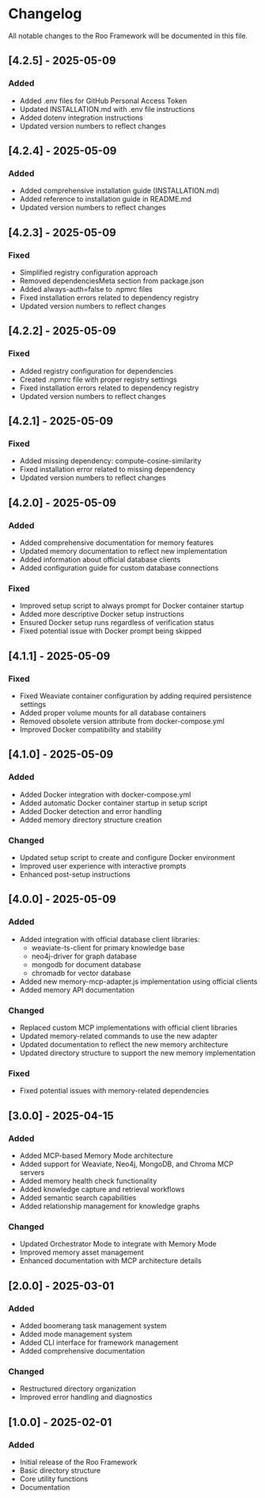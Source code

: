 # Changelog

All notable changes to the Roo Framework will be documented in this file.

## [4.2.5] - 2025-05-09

### Added
- Added .env files for GitHub Personal Access Token
- Updated INSTALLATION.md with .env file instructions
- Added dotenv integration instructions
- Updated version numbers to reflect changes

## [4.2.4] - 2025-05-09

### Added
- Added comprehensive installation guide (INSTALLATION.md)
- Added reference to installation guide in README.md
- Updated version numbers to reflect changes

## [4.2.3] - 2025-05-09

### Fixed
- Simplified registry configuration approach
- Removed dependenciesMeta section from package.json
- Added always-auth=false to .npmrc files
- Fixed installation errors related to dependency registry
- Updated version numbers to reflect changes

## [4.2.2] - 2025-05-09

### Fixed
- Added registry configuration for dependencies
- Created .npmrc file with proper registry settings
- Fixed installation errors related to dependency registry
- Updated version numbers to reflect changes

## [4.2.1] - 2025-05-09

### Fixed
- Added missing dependency: compute-cosine-similarity
- Fixed installation error related to missing dependency
- Updated version numbers to reflect changes

## [4.2.0] - 2025-05-09

### Added
- Added comprehensive documentation for memory features
- Updated memory documentation to reflect new implementation
- Added information about official database clients
- Added configuration guide for custom database connections

### Fixed
- Improved setup script to always prompt for Docker container startup
- Added more descriptive Docker setup instructions
- Ensured Docker setup runs regardless of verification status
- Fixed potential issue with Docker prompt being skipped

## [4.1.1] - 2025-05-09

### Fixed
- Fixed Weaviate container configuration by adding required persistence settings
- Added proper volume mounts for all database containers
- Removed obsolete version attribute from docker-compose.yml
- Improved Docker compatibility and stability

## [4.1.0] - 2025-05-09

### Added
- Added Docker integration with docker-compose.yml
- Added automatic Docker container startup in setup script
- Added Docker detection and error handling
- Added memory directory structure creation

### Changed
- Updated setup script to create and configure Docker environment
- Improved user experience with interactive prompts
- Enhanced post-setup instructions

## [4.0.0] - 2025-05-09

### Added
- Added integration with official database client libraries:
  - weaviate-ts-client for primary knowledge base
  - neo4j-driver for graph database
  - mongodb for document database
  - chromadb for vector database
- Added new memory-mcp-adapter.js implementation using official clients
- Added memory API documentation

### Changed
- Replaced custom MCP implementations with official client libraries
- Updated memory-related commands to use the new adapter
- Updated documentation to reflect the new memory architecture
- Updated directory structure to support the new memory implementation

### Fixed
- Fixed potential issues with memory-related dependencies

## [3.0.0] - 2025-04-15

### Added
- Added MCP-based Memory Mode architecture
- Added support for Weaviate, Neo4j, MongoDB, and Chroma MCP servers
- Added memory health check functionality
- Added knowledge capture and retrieval workflows
- Added semantic search capabilities
- Added relationship management for knowledge graphs

### Changed
- Updated Orchestrator Mode to integrate with Memory Mode
- Improved memory asset management
- Enhanced documentation with MCP architecture details

## [2.0.0] - 2025-03-01

### Added
- Added boomerang task management system
- Added mode management system
- Added CLI interface for framework management
- Added comprehensive documentation

### Changed
- Restructured directory organization
- Improved error handling and diagnostics

## [1.0.0] - 2025-02-01

### Added
- Initial release of the Roo Framework
- Basic directory structure
- Core utility functions
- Documentation